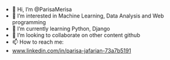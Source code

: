 - 👋 Hi, I’m @ParisaMerisa
- 👀 I’m interested in Machine Learning, Data Analysis and Web programming
- 🌱 I’m currently learning Python, Django
- 💞️ I’m looking to collaborate on other content github
- 📫 How to reach me:
- www.linkedin.com/in/parisa-jafarian-73a7b5191

<!---
ParisaMerisa/ParisaMerisa is a ✨ special ✨ repository because its `README.md` (this file) appears on your GitHub profile.
You can click the Preview link to take a look at your changes.
--->
